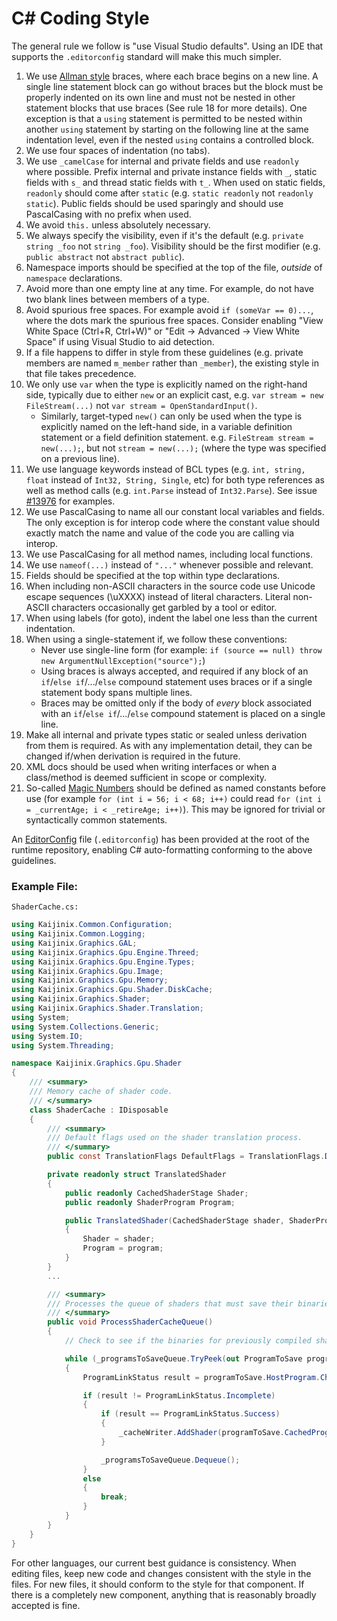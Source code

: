 # C# Coding Style

The general rule we follow is "use Visual Studio defaults". 
Using an IDE that supports the `.editorconfig` standard will make this much simpler.

1. We use [Allman style](http://en.wikipedia.org/wiki/Indent_style#Allman_style) braces, where each brace begins on a new line. A single line statement block can go without braces but the block must be properly indented on its own line and must not be nested in other statement blocks that use braces (See rule 18 for more details). One exception is that a `using` statement is permitted to be nested within another `using` statement by starting on the following line at the same indentation level, even if the nested `using` contains a controlled block.
2. We use four spaces of indentation (no tabs).
3. We use `_camelCase` for internal and private fields and use `readonly` where possible. Prefix internal and private instance fields with `_`, static fields with `s_` and thread static fields with `t_`. When used on static fields, `readonly` should come after `static` (e.g. `static readonly` not `readonly static`).  Public fields should be used sparingly and should use PascalCasing with no prefix when used.
4. We avoid `this.` unless absolutely necessary.
5. We always specify the visibility, even if it's the default (e.g.
   `private string _foo` not `string _foo`). Visibility should be the first modifier (e.g.
   `public abstract` not `abstract public`).
6. Namespace imports should be specified at the top of the file, *outside* of `namespace` declarations.
7. Avoid more than one empty line at any time. For example, do not have two
   blank lines between members of a type.
8. Avoid spurious free spaces.
   For example avoid `if (someVar == 0)...`, where the dots mark the spurious free spaces.
   Consider enabling "View White Space (Ctrl+R, Ctrl+W)" or "Edit -> Advanced -> View White Space" if using Visual Studio to aid detection.
9. If a file happens to differ in style from these guidelines (e.g. private members are named `m_member`
   rather than `_member`), the existing style in that file takes precedence.
10. We only use `var` when the type is explicitly named on the right-hand side, typically due to either `new` or an explicit cast, e.g. `var stream = new FileStream(...)` not `var stream = OpenStandardInput()`.
    - Similarly, target-typed `new()` can only be used when the type is explicitly named on the left-hand side, in a variable definition statement or a field definition statement. e.g. `FileStream stream = new(...);`, but not `stream = new(...);` (where the type was specified on a previous line).
11. We use language keywords instead of BCL types (e.g. `int, string, float` instead of `Int32, String, Single`, etc) for both type references as well as method calls (e.g. `int.Parse` instead of `Int32.Parse`). See issue [#13976](https://github.com/dotnet/runtime/issues/13976) for examples.
12. We use PascalCasing to name all our constant local variables and fields. The only exception is for interop code where the constant value should exactly match the name and value of the code you are calling via interop.
13. We use PascalCasing for all method names, including local functions.
14. We use ```nameof(...)``` instead of ```"..."``` whenever possible and relevant.
15. Fields should be specified at the top within type declarations.
16. When including non-ASCII characters in the source code use Unicode escape sequences (\uXXXX) instead of literal characters. Literal non-ASCII characters occasionally get garbled by a tool or editor.
17. When using labels (for goto), indent the label one less than the current indentation.
18. When using a single-statement if, we follow these conventions:
    - Never use single-line form (for example: `if (source == null) throw new ArgumentNullException("source");`)
    - Using braces is always accepted, and required if any block of an `if`/`else if`/.../`else` compound statement uses braces or if a single statement body spans multiple lines.
    - Braces may be omitted only if the body of *every* block associated with an `if`/`else if`/.../`else` compound statement is placed on a single line.
19. Make all internal and private types static or sealed unless derivation from them is required.  As with any implementation detail, they can be changed if/when derivation is required in the future.
20. XML docs should be used when writing interfaces or when a class/method is deemed sufficient in scope or complexity.
21. So-called [Magic Numbers](https://en.wikipedia.org/wiki/Magic_number_(programming)) should be defined as named constants before use (for example `for (int i = 56; i < 68; i++)` could read `for (int i = _currentAge; i < _retireAge; i++)`). 
    This may be ignored for trivial or syntactically common statements.

An [EditorConfig](https://editorconfig.org "EditorConfig homepage") file (`.editorconfig`) has been provided at the root of the runtime repository, enabling C# auto-formatting conforming to the above guidelines.

### Example File:

``ShaderCache.cs:``

```C#
using Kaijinix.Common.Configuration;
using Kaijinix.Common.Logging;
using Kaijinix.Graphics.GAL;
using Kaijinix.Graphics.Gpu.Engine.Threed;
using Kaijinix.Graphics.Gpu.Engine.Types;
using Kaijinix.Graphics.Gpu.Image;
using Kaijinix.Graphics.Gpu.Memory;
using Kaijinix.Graphics.Gpu.Shader.DiskCache;
using Kaijinix.Graphics.Shader;
using Kaijinix.Graphics.Shader.Translation;
using System;
using System.Collections.Generic;
using System.IO;
using System.Threading;

namespace Kaijinix.Graphics.Gpu.Shader
{
    /// <summary>
    /// Memory cache of shader code.
    /// </summary>
    class ShaderCache : IDisposable
    {
        /// <summary>
        /// Default flags used on the shader translation process.
        /// </summary>
        public const TranslationFlags DefaultFlags = TranslationFlags.DebugMode;

        private readonly struct TranslatedShader
        {
            public readonly CachedShaderStage Shader;
            public readonly ShaderProgram Program;

            public TranslatedShader(CachedShaderStage shader, ShaderProgram program)
            {
                Shader = shader;
                Program = program;
            }
        }
        ...

        /// <summary>
        /// Processes the queue of shaders that must save their binaries to the disk cache.
        /// </summary>
        public void ProcessShaderCacheQueue()
        {
            // Check to see if the binaries for previously compiled shaders are ready, and save them out.

            while (_programsToSaveQueue.TryPeek(out ProgramToSave programToSave))
            {
                ProgramLinkStatus result = programToSave.HostProgram.CheckProgramLink(false);

                if (result != ProgramLinkStatus.Incomplete)
                {
                    if (result == ProgramLinkStatus.Success)
                    {
                        _cacheWriter.AddShader(programToSave.CachedProgram, programToSave.BinaryCode ?? programToSave.HostProgram.GetBinary());
                    }

                    _programsToSaveQueue.Dequeue();
                }
                else
                {
                    break;
                }
            }
        }
    }
}
```

For other languages, our current best guidance is consistency. When editing files, keep new code and changes consistent with the style in the files. For new files, it should conform to the style for that component. If there is a completely new component, anything that is reasonably broadly accepted is fine.
